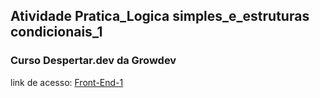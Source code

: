 ## Atividade Pratica_Logica simples_e_estruturas condicionais_1
### Curso Despertar.dev da Growdev
link de acesso: <a href="https://edsoncamarafilho.github.io/Atividade-Pratica_Logica-simples_e_estruturas-condicionais_1/" target="_blank">Front-End-1<a/> 

